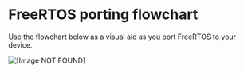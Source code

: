 # FreeRTOS porting flowchart<a name="porting-chart"></a>

Use the flowchart below as a visual aid as you port FreeRTOS to your device\.

![\[Image NOT FOUND\]](http://docs.aws.amazon.com/freertos/latest/portingguide/images/afr-porting.png)